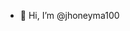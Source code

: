 - 👋 Hi, I’m @jhoneyma100

<!---
jhoneyma100/jhoneyma100 is a ✨ special ✨ repository because its `README.md` (this file) appears on your GitHub profile.
You can click the Preview link to take a look at your changes.
--->
